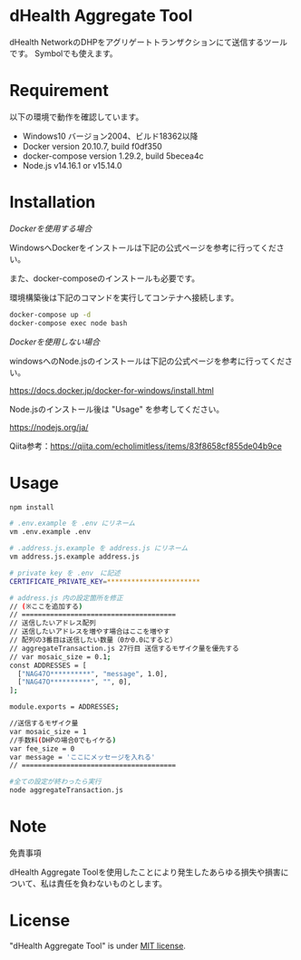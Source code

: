 # dHealth Aggregate Tool

dHealth NetworkのDHPをアグリゲートトランザクションにて送信するツールです。 
Symbolでも使えます。
 
# Requirement
 
 以下の環境で動作を確認しています。

* Windows10 バージョン2004、ビルド18362以降
* Docker version 20.10.7, build f0df350
* docker-compose version 1.29.2, build 5becea4c
* Node.js v14.16.1 or v15.14.0
 
# Installation
 
*Dockerを使用する場合*

WindowsへDockerをインストールは下記の公式ページを参考に行ってください。

また、docker-composeのインストールも必要です。

環境構築後は下記のコマンドを実行してコンテナへ接続します。

```bash
docker-compose up -d
docker-compose exec node bash
```


*Dockerを使用しない場合*

windowsへのNode.jsのインストールは下記の公式ページを参考に行ってください。

https://docs.docker.jp/docker-for-windows/install.html

Node.jsのインストール後は "Usage" を参考してください。

https://nodejs.org/ja/

Qiita参考：https://qiita.com/echolimitless/items/83f8658cf855de04b9ce

# Usage
 
 
```bash
npm install
```

```bash
# .env.example を .env にリネーム
vm .env.example .env
```

```bash
# .address.js.example を address.js にリネーム
vm address.js.example address.js
```

```bash
# private key を .env　に記述
CERTIFICATE_PRIVATE_KEY=***********************
```

```bash
# address.js 内の設定箇所を修正
// (※ここを追加する)
// ======================================
// 送信したいアドレス配列
// 送信したいアドレスを増やす場合はここを増やす
// 配列の3番目は送信したい数量（0か0.0にすると）
// aggregateTransaction.js 27行目 送信するモザイク量を優先する
// var mosaic_size = 0.1;
const ADDRESSES = [
  ["NAG47O**********", "message", 1.0],
  ["NAG47O**********", "", 0],
];

module.exports = ADDRESSES;
```

```bash
//送信するモザイク量
var mosaic_size = 1
//手数料(DHPの場合0でもイケる)
var fee_size = 0
var message = 'ここにメッセージを入れる'
// ======================================
```

```bash
#全ての設定が終わったら実行
node aggregateTransaction.js
```
 
# Note
 
免責事項

dHealth Aggregate Toolを使用したことにより発生したあらゆる損失や損害について、私は責任を負わないものとします。
 
 
# License
 
"dHealth Aggregate Tool" is under [MIT license](https://en.wikipedia.org/wiki/MIT_License).
 